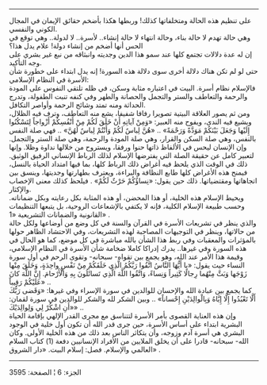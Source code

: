 ------------------------------------------------------------------------

على تنظيم هذه الحالة ومتخلفاتها كذلك! وربطها هكذا بأضخم حقائق الإيمان في
المجال الكوني والنفسي.  
وهي حالة تهدم لا حالة بناء، وحالة انتهاء لا حالة إنشاء.. لأسرة.. لا
لدولة.. وهي توقع في الحس أنها أضخم من إنشاء دولة! علام يدل هذا؟  
إن له عدة دلالات تجتمع كلها عند سمو هذا الدين وجديته وانبثاقه من نبع غير
بشري على وجه التأكيد.  
حتى لو لم تكن هناك دلالة أخرى سوى دلالة هذه السورة! إنه يدل ابتداء على
خطورة شأن الأسرة في النظام الإسلامي:  
فالإسلام نظام أسرة. البيت في اعتباره مثابة وسكن، في ظله تلتقي النفوس على
المودة والرحمة والتعاطف والستر والتجمل والحصانة والطهر وفي كنفه تنبت
الطفولة، وتدرج الحداثة ومنه تمتد وشائج الرحمة وأواصر التكافل.  
ومن ثم يصور العلاقة البيتية تصويرا رفافا شفيفا، يشع منه التعاطف، وترف
فيه الظلال، ويشيع فيه الندى، ويفوح منه العبير: «وَمِنْ آياتِهِ أَنْ خَلَقَ لَكُمْ مِنْ
أَنْفُسِكُمْ أَزْواجاً لِتَسْكُنُوا إِلَيْها وَجَعَلَ بَيْنَكُمْ مَوَدَّةً وَرَحْمَةً» .. «هُنَّ لِباسٌ لَكُمْ وَأَنْتُمْ
لِباسٌ لَهُنَّ» .. فهي صلة النفس بالنفس، وهي صلة السكن والقرار، وهي صلة المودة
والرحمة، وهي صلة الستر والتجمل. وإن الإنسان ليحس في الألفاظ ذاتها حنوا
ورفقا، ويستروح من خلالها نداوة وظلا. وإنها لتعبير كامل عن حقيقة الصلة
التي يفترضها الإسلام لذلك الرباط الإنساني الرفيق الوثيق. ذلك في الوقت
الذي يلحظ فيه أغراض ذلك الرباط كلها، بما فيها امتداد الحياة بالنسل،
فيمنح هذه الأغراض كلها طابع النظافة والبراءة، ويعترف بطهارتها وجديتها،
وينسق بين اتجاهاتها ومقتضياتها. ذلك حين يقول: «نِساؤُكُمْ حَرْثٌ لَكُمْ» . فيلحظ
كذلك معنى الإخصاب والإكثار.  
ويحيط الإسلام هذه الخلية، أو هذا المحضن، أو هذه المثابة بكل رعايته وبكل
ضماناته. وحسب طبيعة الإسلام الكلية، فإنه لا يكتفي بالإشعاعات الروحية، بل
يتبعها التنظيمات القانونية والضمانات التشريعية «1» .  
والذي ينظر في تشريعات الأسرة في القرآن والسنة في كل وضع من أوضاعها ولكل
حالة من حالاتها، وينظر في التوجيهات المصاحبة لهذه التشريعات، وفي
الاحتشاد الظاهر حولها بالمؤثرات والمعقبات وفي ربط هذا الشأن بالله مباشرة
في كل موضع، كما هو الحال في هذه السورة وفي غيرها.. يدرك إدراكا كاملا
ضخامة شأن الأسرة في النظام الإسلامي، وقيمة هذا الأمر عند الله، وهو يجمع
بين تقواه- سبحانه- وتقوى الرحم في أول سورة النساء حيث يقول: «يا أَيُّهَا
النَّاسُ اتَّقُوا رَبَّكُمُ الَّذِي خَلَقَكُمْ مِنْ نَفْسٍ واحِدَةٍ، وَخَلَقَ مِنْها زَوْجَها وَبَثَّ مِنْهُما
رِجالًا كَثِيراً وَنِساءً، وَاتَّقُوا اللَّهَ الَّذِي تَسائَلُونَ بِهِ وَالْأَرْحامَ. إِنَّ اللَّهَ كانَ
عَلَيْكُمْ رَقِيباً» ..  
كما يجمع بين عبادة الله والإحسان للوالدين في سورة الإسراء وفي غيرها:
«وَقَضى رَبُّكَ أَلَّا تَعْبُدُوا إِلَّا إِيَّاهُ وَبِالْوالِدَيْنِ إِحْساناً» .. وبين الشكر لله
والشكر للوالدين في سورة لقمان: «أَنِ اشْكُرْ لِي وَلِوالِدَيْكَ» ..  
وإن هذه العناية القصوى بأمر الأسرة لتتناسق مع مجرى القدر الإلهي بإقامة
الحياة البشرية ابتداء على أساس الأسرة، حين جرى قدر الله أن تكون أول خلية
في الوجود البشري هي أسرة آدم وزوجه، وأن يتكاثر الناس بعد ذلك من هذه
الخلية الأولى. وكان الله- سبحانه- قادرا على أن يخلق الملايين من الأفراد
الإنسانيين دفعة (1) كتاب السلام العالمي والإسلام. فصل: إسلام البيت. «دار
الشروق» .

------------------------------------------------------------------------

الجزء: 6 ¦ الصفحة: 3595
